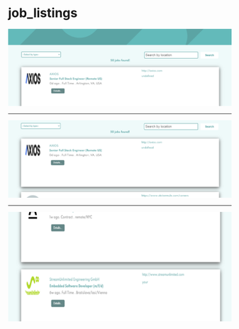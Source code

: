 # job_listings
![Project Preview](https://github.com/horler408/job_listings/blob/gh-pages/assets/desktop-preview.png)

___

![Project Preview 1](https://github.com/horler408/job_listings/blob/gh-pages/assets/preview_1.png)

*** 

![Project Preview 2](https://github.com/horler408/job_listings/blob/gh-pages/assets/preview_2.png)

